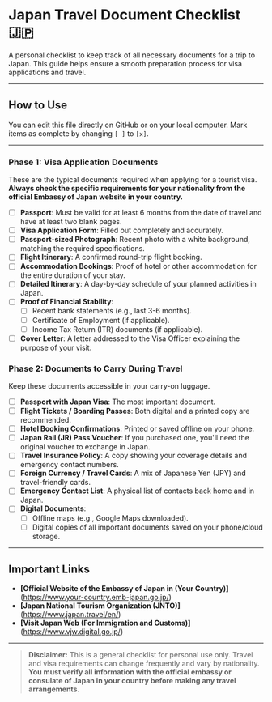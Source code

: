 # Japan Travel Document Checklist 🇯🇵

A personal checklist to keep track of all necessary documents for a trip to Japan. This guide helps ensure a smooth preparation process for visa applications and travel.

---

## How to Use

You can edit this file directly on GitHub or on your local computer. Mark items as complete by changing `[ ]` to `[x]`.

---

### Phase 1: Visa Application Documents

These are the typical documents required when applying for a tourist visa. **Always check the specific requirements for your nationality from the official Embassy of Japan website in your country.**

- [ ] **Passport**: Must be valid for at least 6 months from the date of travel and have at least two blank pages.
- [ ] **Visa Application Form**: Filled out completely and accurately.
- [ ] **Passport-sized Photograph**: Recent photo with a white background, matching the required specifications.
- [ ] **Flight Itinerary**: A confirmed round-trip flight booking.
- [ ] **Accommodation Bookings**: Proof of hotel or other accommodation for the entire duration of your stay.
- [ ] **Detailed Itinerary**: A day-by-day schedule of your planned activities in Japan.
- [ ] **Proof of Financial Stability**:
    - [ ] Recent bank statements (e.g., last 3-6 months).
    - [ ] Certificate of Employment (if applicable).
    - [ ] Income Tax Return (ITR) documents (if applicable).
- [ ] **Cover Letter**: A letter addressed to the Visa Officer explaining the purpose of your visit.

### Phase 2: Documents to Carry During Travel

Keep these documents accessible in your carry-on luggage.

- [ ] **Passport with Japan Visa**: The most important document.
- [ ] **Flight Tickets / Boarding Passes**: Both digital and a printed copy are recommended.
- [ ] **Hotel Booking Confirmations**: Printed or saved offline on your phone.
- [ ] **Japan Rail (JR) Pass Voucher**: If you purchased one, you'll need the original voucher to exchange in Japan.
- [ ] **Travel Insurance Policy**: A copy showing your coverage details and emergency contact numbers.
- [ ] **Foreign Currency / Travel Cards**: A mix of Japanese Yen (JPY) and travel-friendly cards.
- [ ] **Emergency Contact List**: A physical list of contacts back home and in Japan.
- [ ] **Digital Documents**:
    - [ ] Offline maps (e.g., Google Maps downloaded).
    - [ ] Digital copies of all important documents saved on your phone/cloud storage.

---

## Important Links

* **[Official Website of the Embassy of Japan in (Your Country)]**(https://www.your-country.emb-japan.go.jp/)
* **[Japan National Tourism Organization (JNTO)]**(https://www.japan.travel/en/)
* **[Visit Japan Web (For Immigration and Customs)]**(https://www.vjw.digital.go.jp/)

---

> **Disclaimer:** This is a general checklist for personal use only. Travel and visa requirements can change frequently and vary by nationality. **You must verify all information with the official embassy or consulate of Japan in your country before making any travel arrangements.**
